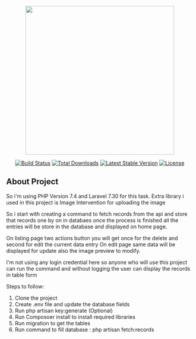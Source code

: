 <p align="center"><img src="https://res.cloudinary.com/dtfbvvkyp/image/upload/v1566331377/laravel-logolockup-cmyk-red.svg" width="400"></p>

<p align="center">
<a href="https://travis-ci.org/laravel/framework"><img src="https://travis-ci.org/laravel/framework.svg" alt="Build Status"></a>
<a href="https://packagist.org/packages/laravel/framework"><img src="https://poser.pugx.org/laravel/framework/d/total.svg" alt="Total Downloads"></a>
<a href="https://packagist.org/packages/laravel/framework"><img src="https://poser.pugx.org/laravel/framework/v/stable.svg" alt="Latest Stable Version"></a>
<a href="https://packagist.org/packages/laravel/framework"><img src="https://poser.pugx.org/laravel/framework/license.svg" alt="License"></a>
</p>

## About Project
So i'm using PHP Version 7.4 and Laravel 7.30 for this task.
Extra library i used in this project is Image Intervention for uploading the image

So i start with creating a command to fetch records from the api and store that records one by on in databaes
once the process is finished all the entries will be store in the database and displayed on home page.

On listing page two actions button you will get once for the delete and second for edit the current data entry
On edit page same data will be displayed for update also the image preview to modify.

I'm not using any login credential here so anyone who will use this project can run the command and without logging the user can display the records in table form 

Steps to follow:
1. Clone the project
2. Create .env file and update the database fields
3. Run php artisan key:generate (Optional)
4. Run Composoer install to install required libraries
5. Run migration to get the tables
6. Run command to fill database : php artisan fetch:records



